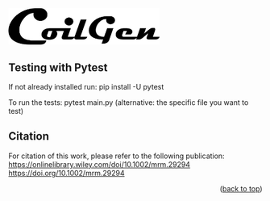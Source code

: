 <div id="top"></div>


 <img src="./Documentation/GoilGen_Logo.png" width="300">

## Testing with Pytest

If not already installed run: pip install -U pytest

To run the tests: pytest main.py (alternative: the specific file you want to test)




## Citation

For citation of this work, please refer to the following publication:
https://onlinelibrary.wiley.com/doi/10.1002/mrm.29294
https://doi.org/10.1002/mrm.29294

<p align="right">(<a href="#top">back to top</a>)</p>
